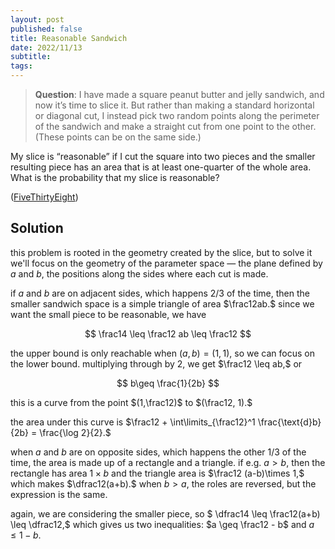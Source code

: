 ```yaml
---
layout: post
published: false
title: Reasonable Sandwich
date: 2022/11/13
subtitle:
tags:
---
```


>**Question**: I have made a square peanut butter and jelly sandwich, and now it’s time to slice it. But rather than making a standard horizontal or diagonal cut, I instead pick two random points along the perimeter of the sandwich and make a straight cut from one point to the other. (These points can be on the same side.)

My slice is “reasonable” if I cut the square into two pieces and the smaller resulting piece has an area that is at least one-quarter of the whole area. What is the probability that my slice is reasonable?

<!--more-->

([FiveThirtyEight](URL))

## Solution

this problem is rooted in the geometry created by the slice, but to solve it we'll focus on the geometry of the parameter space — the plane defined by $a$ and $b,$ the positions along the sides where each cut is made.

if $a$ and $b$ are on adjacent sides, which happens $2/3$ of the time, then the smaller sandwich space is a simple triangle of area $\frac12ab.$ since we want the small piece to be reasonable, we have

$$ \frac14 \leq \frac12 ab \leq \frac12 $$

the upper bound is only reachable when $(a,b) = (1,1),$ so we can focus on the lower bound. multiplying through by $2,$ we get $\frac12 \leq ab,$ or

$$ b\geq \frac{1}{2b} $$

this is a curve from the point $(1,\frac12)$ to $(\frac12, 1).$ 

the area under this curve is $\frac12 + \int\limits_{\frac12}^1 \frac{\text{d}b}{2b} = \frac{\log 2}{2}.$

when $a$ and $b$ are on opposite sides, which happens the other $1/3$ of the time, the area is made up of a rectangle and a triangle. if e.g. $a > b,$ then the rectangle has area $1\times b$ and the triangle area is $\frac12 (a-b)\times 1,$ which makes $\dfrac12(a+b).$ when $b > a,$ the roles are reversed, but the expression is the same. 

again, we are considering the smaller piece, so $ \dfrac14 \leq \frac12(a+b) \leq \dfrac12,$ which gives us two inequalities: $a \geq \frac12 - b$ and $a \leq 1 - b.$

<br>
